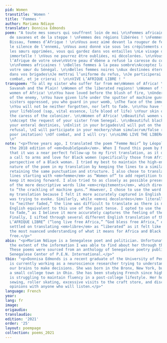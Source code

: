 ```yaml
---
pid: Women
transtitle: 'Women '
title: 'Femmes '
author: Mariama Ndiaye
translator: Donnisa Edmonds
poem: "A toute mes soeurs qui souffrent loin de moi \n\nFemmes africaines !\nFemmes
  de savanes et de la steppe ! \nFemmes des régions libérées ! \nFemmes de la Guinée
  Bissau, femmes d’Afrique ! \n\nVous avez aimé devant la rougeur de feux, \nSous
  le silence de l’ennemi, \nVous avez donné vie sous les crépitements des mitrailleuses\nVous
  les sœurs opprimées, vous qui gardez dans vos entailles \nLe visage de l’Afrique
  immortelle ! \nVous ne pourrez être oubliées, ni décolorées. \n\nVous avez nourri
  l’Afrique de votre sève\nVotre peau d’ébène a refusé la caresse du colonisateur.
  \n\nFemmes africaines ! \nBelles femmes à la peau sombre\nAcceptez la demande de
  votre sœur du Sénégal. \n\nBelles femmes noires \nAux destinées éternelles, \nEnrôle
  dans vos brigades\nJe mettrai l’uniforme du refus, \nJe participerai à vos simulacres\nDe
  combat, et je crierai : \n\nVIVE L’AFRIQUE LIBRE ! "
transpoem: "To all my sister who suffer far from me\nWomen of Africa! \nWomen of the
  Savanah and the Plain! \nWomen of the liberated regions! \nWomen of the Guinea-Bissau,
  women of Africa! \n\nYou have loved before the blush of fire, \nUnder the silence
  of the enemy, \nYou have given life under the sputter of machine guns, \nYou the
  sisters oppressed, you who guard in your womb, \nThe face of the immortal Africa!
  \nYou will not be neither forgotten, nor left to fade. \n\nYou have fed Africa from
  your lifeblood (sap, vital essence, life blood of life) \nYour skin of ebony refuses
  the caress of the colonizer. \n\nWomen of Africa! \nBeautiful women with dark skin
  \nAccept the request of your sister from Senegal. \n\nBeautiful black women \nTo
  your enteral destinies, \nEnlist in your brigades\nI will put on the uniform of
  refusal, \nI will participate in your mockery/sham simulacrum/false representation/
  poor imitation) \nOf combat, and I will cry: \n\nLONG LIVE THE LIBERATED AFRICA!
  \n"
note: "<p>Three years ago, I translated the poem “Femme Noir” by Léopold Senghor for
  the 2018 edition of <em>DoubleSpeak</em>. When I found this poem by Ndiaye, I felt
  that it was a near perfect follow-up to my first translation, as it offers both
  a call to arms and love for Black women (specifically those from Africa) from the
  perspective of a Black woman. I tried my best to maintain the high-energy and fast-paced
  nature of the poem in my translation by keeping the lines to a similar length and
  retaining the same punctuation and structure. I also chose to translate all of the
  lines starting with <em>femme</em> as “Women of” to add repetition to the poem to
  keep it moving forward. I also tried to as closely as possible preserve the meanings
  of the more descriptive words like <em>crépitements</em>, which directly translates
  to “the crackling of machine guns.” However, I chose to use the word “sputter” in
  my translation because I felt it more accurately captured in English the sound she
  was trying to evoke. Similarly, while <em>ni decolorées</em> literally translates
  to “neither faded,” the line was difficult to translate as there is no meaningful
  English equivalent to this use of the past tense. I opted to use the phrase “left
  to fade,” as I believe it more accurately captures the feeling of the original line.
  Finally, I sifted through several different English translation of the line: “VIVE
  L’AFRIQUE LIBRE” (“long live free Africa,” “God bless free Africa,” etc.), but ultimate
  settled on translating <em>libre</em> as “liberated” as it felt like it carried
  the most nuanced understanding of what it means for Africa and Black women to be
  free.</p>"
abio: "<p>Mariam Ndiaye is a Senegalese poet and politician. Unfortunately, this was
  the extent of the information I was able to find about her through the Internet.
  These poems were sourced from an anthology of Senegalese poetry published by the
  Senegalese Center of P.E.N. International.</p>"
tbio: "<p>Donnisa Edmonds is a recent graduate of the University of Pennsylvania who
  is currently working as a neuroscience researcher trying to understand how we use
  our brains to make decisions. She was born in the Bronx, New York, but grew up in
  a small college town in Ohio. She has been studying French since high school and
  is struggling to maintain fluency in a post-college lifestyle. Her hobbies include
  sewing, roller skating, excessive visits to the craft store, and discussing music
  opinions with anyone who will listen.</p>"
language: French
year: 
lang: fr
image: 
origaudio: 
translaudio: 
edition: '2021'
order: '25'
layout: poempage
collection: poems_2021
---
```

